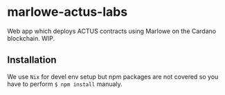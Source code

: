 # marlowe-actus-labs

Web app which deploys ACTUS contracts using Marlowe on the Cardano blockchain. WIP.

## Installation

We use `Nix` for devel env setup but npm packages are not covered so you have to perform `$ npm install` manualy.

